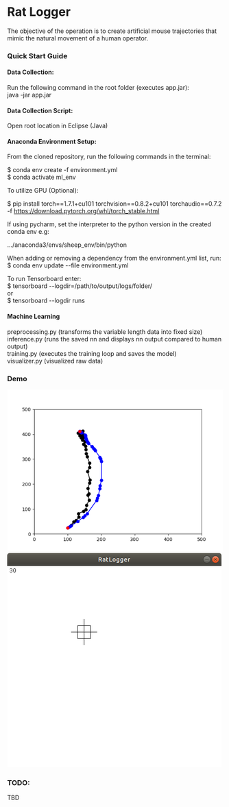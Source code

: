 ﻿# Rat Logger
The objective of the operation is to create artificial mouse trajectories that mimic the natural movement of a human operator.

### Quick Start Guide
#### Data Collection:
Run the following command in the root folder (executes app.jar):  
java -jar app.jar

#### Data Collection Script:
Open root location in Eclipse (Java)

#### Anaconda Environment Setup:
From the cloned repository, run the following commands in the terminal:

$ conda env create -f environment.yml  
$ conda activate ml_env

To utilize GPU (Optional):

$ pip install torch==1.7.1+cu101 torchvision==0.8.2+cu101 torchaudio==0.7.2 -f https://download.pytorch.org/whl/torch_stable.html

If using pycharm, set the interpreter to the python version in the created conda env e.g:

.../anaconda3/envs/sheep_env/bin/python

When adding or removing a dependency from the environment.yml list, run:  
$ conda env update --file environment.yml

To run Tensorboard enter:  
$ tensorboard --logdir=/path/to/output/logs/folder/  
or  
$ tensorboard --logdir runs

#### Machine Learning
preprocessing.py (transforms the variable length data into fixed size)  
inference.py (runs the saved nn and displays nn output compared to human output)  
training.py (executes the training loop and saves the model)  
visualizer.py (visualized raw data)


### Demo
![Blue(Human), Black(Machine)](/.README/Figure_1.png)  
![Data collecting tool](/.README/logger.png)


### TODO:
TBD
